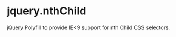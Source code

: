 jquery.nthChild
===============

jQuery Polyfill to provide IE&lt;9 support for nth Child CSS selectors.
